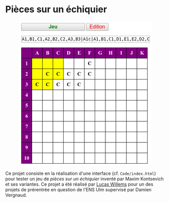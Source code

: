 # Pièces sur un échiquier

<p align="center"><img src="README-images/game.png"></p>

Ce projet consiste en la réalisation d'une interface (cf. `Code/index.html`) pour tester un jeu de *pièces sur un échiquier* inventé par Maxim Kontsevich et ses variantes. Ce projet a été réalisé par [Lucas Willems](http://www.lucaswillems.com) pour un des projets de prérentrée en question de l'ENS Ulm supervisé par Damien Vergnaud.